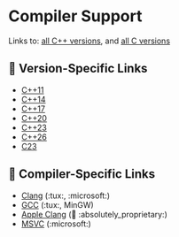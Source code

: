 # Compiler Support

Links to: [all C++ versions][cpp], and [all C versions][c]

<!-- inline -->
## :link: Version-Specific Links

- [C++11](<https://en.cppreference.com/w/cpp/compiler_support/11>)
- [C++14](<https://en.cppreference.com/w/cpp/compiler_support/14>)
- [C++17](<https://en.cppreference.com/w/cpp/compiler_support/17>)
- [C++20](<https://en.cppreference.com/w/cpp/compiler_support/20>)
- [C++23](<https://en.cppreference.com/w/cpp/compiler_support/23>)
- [C++26](<https://en.cppreference.com/w/cpp/compiler_support/26>)
- [C23](<https://en.cppreference.com/w/c/compiler_support/23>)

<!-- inline -->
## :link: Compiler-Specific Links

- [Clang](<https://clang.llvm.org/cxx_status.html>) (:tux:, :microsoft:)
- [GCC](<https://gcc.gnu.org/projects/cxx-status.html>) (:tux:, MinGW)
- [Apple Clang](<https://developer.apple.com/xcode/cpp/>) (:apple: :absolutely_proprietary:)
- [MSVC](<https://learn.microsoft.com/en-us/cpp/overview/visual-cpp-language-conformance?view=msvc-170>) (:microsoft:)


[c]: https://en.cppreference.com/w/c/compiler_support
[cpp]: https://en.cppreference.com/w/cpp/compiler_support
